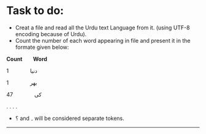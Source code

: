 # **Task to do:**
- Creat a file and read all the Urdu text Language from it. (using UTF-8 encoding because of Urdu). 
- Count the number of each word appearing in file and present it in the formate given below:

**Count&emsp;&emsp;Word**

1&emsp;&emsp;&emsp;&emsp;دنیا

1&emsp;&emsp;&emsp;&emsp;بھر

47&emsp;&emsp;&emsp;&emsp;کی

.
.
.
.

- ؟ and ۔ will be considered separate tokens.
---